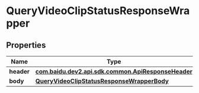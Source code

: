 

# QueryVideoClipStatusResponseWrapper


## Properties

Name | Type | Description | Notes
------------ | ------------- | ------------- | -------------
**header** | [**com.baidu.dev2.api.sdk.common.ApiResponseHeader**](com.baidu.dev2.api.sdk.common.ApiResponseHeader.md) |  |  [optional]
**body** | [**QueryVideoClipStatusResponseWrapperBody**](QueryVideoClipStatusResponseWrapperBody.md) |  |  [optional]



